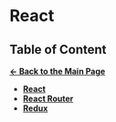 # React

## Table of Content

[**&larr; Back to the Main Page**](./../README.md)

<div></div>

- [**React**](./react/README.md)
- [**React Router**](./router/react-router.md)
- [**Redux**](./redux/README.md)

<div></div>
